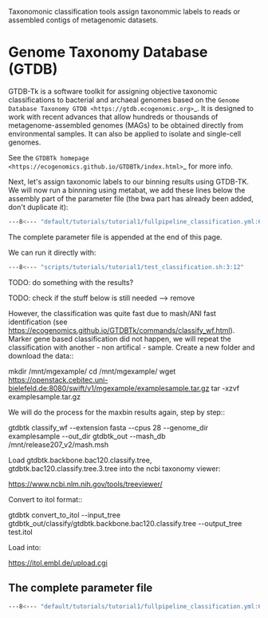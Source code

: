 Taxonomonic classification tools assign taxonommic labels to reads or
assembled contigs of metagenomic datasets.


Genome Taxonomy Database (GTDB)
===============

GTDB-Tk is a software toolkit for assigning objective taxonomic 
classifications to bacterial and archaeal genomes based on the 
`Genome Database Taxonomy GTDB <https://gtdb.ecogenomic.org>`_. 
It is designed to work with recent 
advances that allow hundreds or thousands of metagenome-assembled 
genomes (MAGs) to be obtained directly from environmental samples. 
It can also be applied to isolate and single-cell genomes. 

See the `GTDBTk homepage <https://ecogenomics.github.io/GTDBTk/index.html>`_ 
for more info.

Next, let's assign taxonomic labels to our binning results using GTDB-TK. 
We will now run a binnning using metabat, we add these lines below the assembly part of the parameter file (the bwa part has already been added, don't duplicate it):
```BASH
---8<--- "default/tutorials/tutorial1/fullpipeline_classification.yml:60:66"
```

The complete parameter file is appended at the end of this page.

We can run it directly with:
```BASH
---8<--- "scripts/tutorials/tutorial1/test_classification.sh:3:12"
```

TODO: do something with the results?

TODO: check if the stuff below is still needed --> remove

However, the classification was quite fast due to mash/ANI fast identification (see https://ecogenomics.github.io/GTDBTk/commands/classify_wf.html). Marker gene based classification did not happen, we will repeat the classification with another - non artifical - sample. 
Create a new folder and download the data::

  mkdir /mnt/mgexample/
  cd /mnt/mgexample/
  wget https://openstack.cebitec.uni-bielefeld.de:8080/swift/v1/mgexample/examplesample.tar.gz
  tar -xzvf examplesample.tar.gz

We will do the process for the maxbin results again, step by step::

  gtdbtk classify_wf --extension fasta --cpus 28 --genome_dir examplesample --out_dir gtdbtk_out --mash_db /mnt/release207_v2/mash.msh


Load gtdbtk.backbone.bac120.classify.tree, gtdbtk.bac120.classify.tree.3.tree into the ncbi taxonomy viewer:

https://www.ncbi.nlm.nih.gov/tools/treeviewer/

Convert to itol format::

  gtdbtk convert_to_itol --input_tree gtdbtk_out/classify/gtdbtk.backbone.bac120.classify.tree --output_tree test.itol

Load into:

https://itol.embl.de/upload.cgi


## The complete parameter file
```BASH
---8<--- "default/tutorials/tutorial1/fullpipeline_classification.yml:60:66"
```




